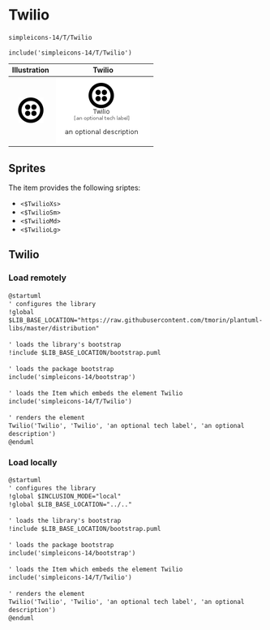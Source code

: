 # Twilio


```text
simpleicons-14/T/Twilio
```

```text
include('simpleicons-14/T/Twilio')
```



| Illustration | Twilio |
| :---: | :---: |
| ![illustration for Illustration](../../simpleicons-14/T/Twilio.png) | ![illustration for Twilio](../../simpleicons-14/T/Twilio.Local.png) |



## Sprites
The item provides the following sriptes:

- `<$TwilioXs>`
- `<$TwilioSm>`
- `<$TwilioMd>`
- `<$TwilioLg>`





## Twilio

### Load remotely
```plantuml
@startuml
' configures the library
!global $LIB_BASE_LOCATION="https://raw.githubusercontent.com/tmorin/plantuml-libs/master/distribution"

' loads the library's bootstrap
!include $LIB_BASE_LOCATION/bootstrap.puml

' loads the package bootstrap
include('simpleicons-14/bootstrap')

' loads the Item which embeds the element Twilio
include('simpleicons-14/T/Twilio')

' renders the element
Twilio('Twilio', 'Twilio', 'an optional tech label', 'an optional description')
@enduml
```

### Load locally
```plantuml
@startuml
' configures the library
!global $INCLUSION_MODE="local"
!global $LIB_BASE_LOCATION="../.."

' loads the library's bootstrap
!include $LIB_BASE_LOCATION/bootstrap.puml

' loads the package bootstrap
include('simpleicons-14/bootstrap')

' loads the Item which embeds the element Twilio
include('simpleicons-14/T/Twilio')

' renders the element
Twilio('Twilio', 'Twilio', 'an optional tech label', 'an optional description')
@enduml
```

